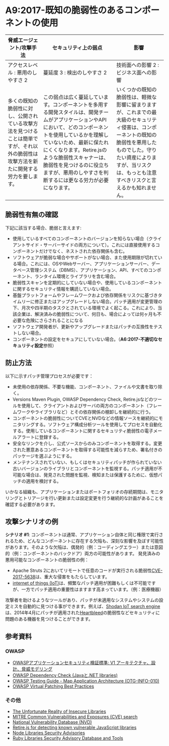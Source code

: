 # A9:2017-既知の脆弱性のあるコンポーネントの使用

| 脅威エージェント/攻撃手法 | セキュリティ上の弱点           | 影響               |
| -- | -- | -- |
| アクセスレベル : 悪用のしやすさ 2 | 蔓延度 3 : 検出のしやすさ 2 | 技術面への影響 2 : ビジネス面への影響 |
| 多くの既知の脆弱性に対し、公開されている攻撃方法を見つけることは簡単ですが、それ以外の脆弱性は攻撃方法を新たに開発する労力を要します。| この弱点は広く蔓延しています。コンポーネントを多用する開発スタイルは、開発チームがアプリケーションやAPIにおいて、どのコンポーネントを使用しているかを理解していないため、最新に保たれにくくなります。Retire.jsのような脆弱性スキャナーは、脆弱性を見つけるのに役立ちますが、悪用のしやすさを判断するには更なる労力が必要になります。| いくつかの既知の脆弱性は、軽微な影響に留まりますが、これまでの最大級のセキュリティ侵害は、コンポーネントの既知の脆弱性を悪用したものでした。守りたい資産によりますが、当リスクは、もっとも注意すべきリスクと言えるかも知れません。|

## 脆弱性有無の確認

下記に該当する場合、脆弱と言えます:

* 使用しているすべてのコンポーネントのバージョンを知らない場合（クライアントサイド・サーバーサイドの両方について）。これには直接使用するコンポーネントだけでなく、ネストされた依存関係も含む。
* ソフトウェアが脆弱な場合やサポートがない場合、また使用期限が切れている場合。これには、OSやWebサーバー、アプリケーションサーバー、データベース管理システム（DBMS）、アプリケーション、API、すべてのコンポーネント、ランタイム環境とライブラリを含む場合。
* 脆弱性スキャンを定期的にしていない場合や、使用しているコンポーネントに関するセキュリティ情報を購読していない場合。
* 基盤プラットフォームやフレームワークおよび依存関係をリスクに基づきタイムリーに修正またはアップグレードしない場合。パッチ適用が変更管理の下、月次や四半期のタスクとされている環境でよく起こる。これにより、当該企業は、解決済みの脆弱性について、何日も、場合によっては何ヶ月も不必要な危険にさらされることになる
* ソフトウェア開発者が、更新やアップグレードまたはパッチの互換性をテストしない場合。
* コンポーネントの設定をセキュアにしていない場合。（**A6:2017-不適切なセキュリティ設定**参照）

## 防止方法

以下に示すパッチ管理プロセスが必要です：

* 未使用の依存関係、不要な機能、コンポーネント、ファイルや文書を取り除く。
* Versions Maven Plugin, OWASP Dependency Check, Retire.jsなどのツールを使用して、クライアントおよびサーバの両方のコンポーネント（フレームワークやライブラリなど）とその依存関係の棚卸しを継続的に行う。
* コンポーネントの脆弱性についてCVEとNVDなどの情報ソースを継続的にモニタリングする。ソフトウェア構成分析ツールを使用してプロセスを自動化する。使用しているコンポーネントに関するセキュリティ脆弱性の電子メールアラートに登録する。
* 安全なリンクを介し、公式ソースからのみコンポーネントを取得する。変更された悪意あるコンポーネントを取得する可能性を減らすため、署名付きのパッケージを選ぶようにする。
* メンテナンスされていない、もしくはセキュリティパッチが作られていない古いバージョンのライブラリとコンポーネントを監視する。パッチ適用が不可能な場合は、発見された問題を監視、検知または保護するために、仮想パッチの適用を検討する。

いかなる組織も、アプリケーションまたはポートフォリオの存続期間は、モニタリングとトリアージを行い更新または設定変更を行う継続的な計画があることを確認する必要があります。

## 攻撃シナリオの例

**シナリオ #1**: コンポーネントは通常、アプリケーション自体と同じ権限で実行されるため、どんなコンポーネントに存在する欠陥も、深刻な影響を及ぼす可能性があります。そのような欠陥は、偶発的（例：コーディングエラー）または意図的（例：コンポーネントのバックドア）両方の可能性があります。
発見済みの悪用可能なコンポーネントの脆弱性の例：

* Apache Struts 2においてリモートで任意のコードが実行される脆弱性[CVE-2017-5638](https://cve.mitre.org/cgi-bin/cvename.cgi?name=CVE-2017-5638)は、重大な侵害をもたらしています。
* [internet of things (IoT)](https://en.wikipedia.org/wiki/Internet_of_things)は、頻繁なパッチ適用が困難もしくは不可能ですが、一方でパッチ適用の重要性はますます高まっています。（例：医療機器）

攻撃者を助けるようなツールがあり、パッチが未適用なシステムやシステムの設定ミスを自動的に見つける事ができます。例えば、[Shodan IoT search engine](https://www.shodan.io/report/89bnfUyJ)は、2014年4月にパッチが適用された[Heartbleed](https://en.wikipedia.org/wiki/Heartbleed)の脆弱性などセキュリティに問題のある機器を見つけることができます。

## 参考資料

### OWASP

* [OWASPアプリケーションセキュリティ検証標準: V1 アーキテクチャ、設計、脅威モデリング](https://www.owasp.org/index.php/ASVS_V1_Architecture)
* [OWASP Dependency Check (Javaと.NET libraries)](https://www.owasp.org/index.php/OWASP_Dependency_Check)
* [OWASP Testing Guide - Map Application Architecture (OTG-INFO-010)](https://www.owasp.org/index.php/Map_Application_Architecture_(OTG-INFO-010))
* [OWASP Virtual Patching Best Practices](https://www.owasp.org/index.php/Virtual_Patching_Best_Practices)

### その他

* [The Unfortunate Reality of Insecure Libraries](https://www.aspectsecurity.com/research-presentations/the-unfortunate-reality-of-insecure-libraries)
* [MITRE Common Vulnerabilities and Exposures (CVE) search](https://www.cvedetails.com/version-search.php)
* [National Vulnerability Database (NVD)](https://nvd.nist.gov/)
* [Retire.js for detecting known vulnerable JavaScript libraries](https://github.com/retirejs/retire.js/)
* [Node Libraries Security Advisories](https://nodesecurity.io/advisories)
* [Ruby Libraries Security Advisory Database and Tools](https://rubysec.com/)
